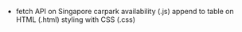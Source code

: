 - fetch API on Singapore carpark availability (.js)
append to table on HTML (.html)
styling with CSS (.css)
